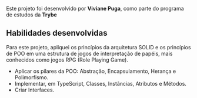 Este projeto foi desenvolvido por **Viviane Puga**, como parte do programa de estudos da **Trybe**

## Habilidades desenvolvidas

Para este projeto, apliquei os princípios da arquitetura SOLID e os princípios de POO em uma estrutura de jogos de interpretação de papéis, mais conhecidos como jogos RPG (Role Playing Game).

  - Aplicar os pilares da POO: Abstração, Encapsulamento, Herança e Polimorfismo.
  - Implementar, em TypeScript, Classes, Instâncias, Atributos e Métodos.
  - Criar Interfaces.
